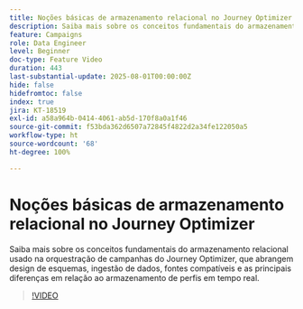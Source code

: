 ```yaml
---
title: Noções básicas de armazenamento relacional no Journey Optimizer
description: Saiba mais sobre os conceitos fundamentais do armazenamento relacional usado na orquestração de campanhas do Journey Optimizer, que abrangem design de esquemas, ingestão de dados, fontes compatíveis e as principais diferenças em relação ao armazenamento de perfis em tempo real.
feature: Campaigns
role: Data Engineer
level: Beginner
doc-type: Feature Video
duration: 443
last-substantial-update: 2025-08-01T00:00:00Z
hide: false
hidefromtoc: false
index: true
jira: KT-18519
exl-id: a58a964b-0414-4061-ab5d-170f8a0a1f46
source-git-commit: f53bda362d6507a72845f4822d2a34fe122050a5
workflow-type: ht
source-wordcount: '68'
ht-degree: 100%

---
```


# Noções básicas de armazenamento relacional no Journey Optimizer

Saiba mais sobre os conceitos fundamentais do armazenamento relacional usado na orquestração de campanhas do Journey Optimizer, que abrangem design de esquemas, ingestão de dados, fontes compatíveis e as principais diferenças em relação ao armazenamento de perfis em tempo real.

>[!VIDEO](https://video.tv.adobe.com/v/3470219/?learn=on&enablevpops&captions=por_br)
